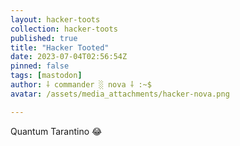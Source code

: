 ```yaml
---
layout: hacker-toots
collection: hacker-toots
published: true
title: "Hacker Tooted"
date: 2023-07-04T02:56:54Z
pinned: false
tags: [mastodon]
author: ⸸ commander ░ nova ⸸ :~$
avatar: /assets/media_attachments/hacker-nova.png

---
```


<p>Quantum Tarantino 😂​</p>


